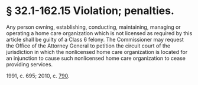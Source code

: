 # § 32.1-162.15 Violation; penalties.

<p>Any person owning, establishing, conducting, maintaining, managing or operating a home care organization which is not licensed as required by this article shall be guilty of a Class 6 felony. The Commissioner may request the Office of the Attorney General to petition the circuit court of the jurisdiction in which the nonlicensed home care organization is located for an injunction to cause such nonlicensed home care organization to cease providing services.</p><p>1991, c. 695; 2010, c. <a href='http://lis.virginia.gov/cgi-bin/legp604.exe?101+ful+CHAP0790'>790</a>.</p>